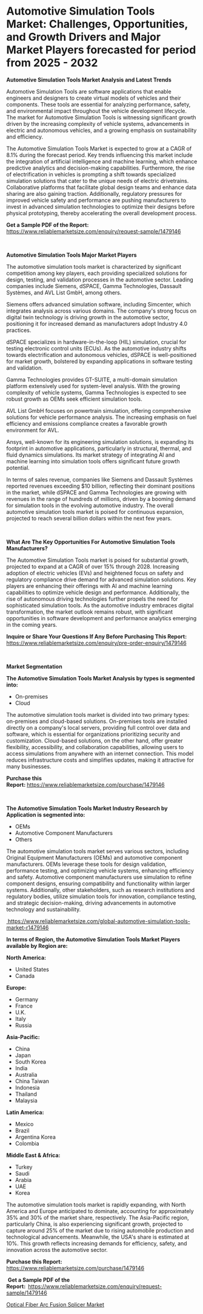 <p><h1>Automotive Simulation Tools Market: Challenges, Opportunities, and Growth Drivers and Major Market Players forecasted for period from 2025 - 2032</h1></p><p><strong>Automotive Simulation Tools Market Analysis and Latest Trends</strong></p>
<p><p>Automotive Simulation Tools are software applications that enable engineers and designers to create virtual models of vehicles and their components. These tools are essential for analyzing performance, safety, and environmental impact throughout the vehicle development lifecycle. The market for Automotive Simulation Tools is witnessing significant growth driven by the increasing complexity of vehicle systems, advancements in electric and autonomous vehicles, and a growing emphasis on sustainability and efficiency. </p><p>The Automotive Simulation Tools Market is expected to grow at a CAGR of 8.1% during the forecast period. Key trends influencing this market include the integration of artificial intelligence and machine learning, which enhance predictive analytics and decision-making capabilities. Furthermore, the rise of electrification in vehicles is prompting a shift towards specialized simulation solutions that cater to the unique needs of electric drivetrains. Collaborative platforms that facilitate global design teams and enhance data sharing are also gaining traction. Additionally, regulatory pressures for improved vehicle safety and performance are pushing manufacturers to invest in advanced simulation technologies to optimize their designs before physical prototyping, thereby accelerating the overall development process.</p></p>
<p><strong>Get a Sample PDF of the Report:&nbsp;</strong> <a href="https://www.reliablemarketsize.com/enquiry/request-sample/1479146?utm_campaign=2384&utm_medium=2&utm_source=Github&utm_content=ia&utm_term=23032025&utm_id=automotive-simulation-tools">https://www.reliablemarketsize.com/enquiry/request-sample/1479146</a></p>
<p>&nbsp;</p>
<p><strong>Automotive Simulation Tools Major Market Players</strong></p>
<p><p>The automotive simulation tools market is characterized by significant competition among key players, each providing specialized solutions for design, testing, and validation processes in the automotive sector. Leading companies include Siemens, dSPACE, Gamma Technologies, Dassault Systèmes, and AVL List GmbH, among others.</p><p>Siemens offers advanced simulation software, including Simcenter, which integrates analysis across various domains. The company's strong focus on digital twin technology is driving growth in the automotive sector, positioning it for increased demand as manufacturers adopt Industry 4.0 practices.</p><p>dSPACE specializes in hardware-in-the-loop (HIL) simulation, crucial for testing electronic control units (ECUs). As the automotive industry shifts towards electrification and autonomous vehicles, dSPACE is well-positioned for market growth, bolstered by expanding applications in software testing and validation.</p><p>Gamma Technologies provides GT-SUITE, a multi-domain simulation platform extensively used for system-level analysis. With the growing complexity of vehicle systems, Gamma Technologies is expected to see robust growth as OEMs seek efficient simulation tools.</p><p>AVL List GmbH focuses on powertrain simulation, offering comprehensive solutions for vehicle performance analysis. The increasing emphasis on fuel efficiency and emissions compliance creates a favorable growth environment for AVL.</p><p>Ansys, well-known for its engineering simulation solutions, is expanding its footprint in automotive applications, particularly in structural, thermal, and fluid dynamics simulations. Its market strategy of integrating AI and machine learning into simulation tools offers significant future growth potential.</p><p>In terms of sales revenue, companies like Siemens and Dassault Systèmes reported revenues exceeding $10 billion, reflecting their dominant positions in the market, while dSPACE and Gamma Technologies are growing with revenues in the range of hundreds of millions, driven by a booming demand for simulation tools in the evolving automotive industry. The overall automotive simulation tools market is poised for continuous expansion, projected to reach several billion dollars within the next few years.</p></p>
<p>&nbsp;</p>
<p><strong>What Are The Key Opportunities For Automotive Simulation Tools Manufacturers?</strong></p>
<p><p>The Automotive Simulation Tools market is poised for substantial growth, projected to expand at a CAGR of over 15% through 2028. Increasing adoption of electric vehicles (EVs) and heightened focus on safety and regulatory compliance drive demand for advanced simulation solutions. Key players are enhancing their offerings with AI and machine learning capabilities to optimize vehicle design and performance. Additionally, the rise of autonomous driving technologies further propels the need for sophisticated simulation tools. As the automotive industry embraces digital transformation, the market outlook remains robust, with significant opportunities in software development and performance analytics emerging in the coming years.</p></p>
<p><strong>Inquire or Share Your Questions If Any Before Purchasing This Report:</strong> <a href="https://www.reliablemarketsize.com/enquiry/pre-order-enquiry/1479146?utm_campaign=2384&utm_medium=2&utm_source=Github&utm_content=ia&utm_term=23032025&utm_id=automotive-simulation-tools">https://www.reliablemarketsize.com/enquiry/pre-order-enquiry/1479146</a></p>
<p>&nbsp;</p>
<p><strong>Market Segmentation</strong></p>
<p><strong>The Automotive Simulation Tools Market Analysis by types is segmented into:</strong></p>
<p><ul><li>On-premises</li><li>Cloud</li></ul></p>
<p><p>The automotive simulation tools market is divided into two primary types: on-premises and cloud-based solutions. On-premises tools are installed directly on a company's local servers, providing full control over data and software, which is essential for organizations prioritizing security and customization. Cloud-based solutions, on the other hand, offer greater flexibility, accessibility, and collaboration capabilities, allowing users to access simulations from anywhere with an internet connection. This model reduces infrastructure costs and simplifies updates, making it attractive for many businesses.</p></p>
<p><strong>Purchase this Report:&nbsp;</strong><a href="https://www.reliablemarketsize.com/purchase/1479146?utm_campaign=2384&utm_medium=2&utm_source=Github&utm_content=ia&utm_term=23032025&utm_id=automotive-simulation-tools">https://www.reliablemarketsize.com/purchase/1479146</a></p>
<p>&nbsp;</p>
<p><strong>The Automotive Simulation Tools Market Industry Research by Application is segmented into:</strong></p>
<p><ul><li>OEMs</li><li>Automotive Component Manufacturers</li><li>Others</li></ul></p>
<p><p>The automotive simulation tools market serves various sectors, including Original Equipment Manufacturers (OEMs) and automotive component manufacturers. OEMs leverage these tools for design validation, performance testing, and optimizing vehicle systems, enhancing efficiency and safety. Automotive component manufacturers use simulation to refine component designs, ensuring compatibility and functionality within larger systems. Additionally, other stakeholders, such as research institutions and regulatory bodies, utilize simulation tools for innovation, compliance testing, and strategic decision-making, driving advancements in automotive technology and sustainability.</p></p>
<p><a href="https://www.reliablemarketsize.com/global-automotive-simulation-tools-market-r1479146?utm_campaign=2384&utm_medium=2&utm_source=Github&utm_content=ia&utm_term=23032025&utm_id=automotive-simulation-tools">&nbsp;https://www.reliablemarketsize.com/global-automotive-simulation-tools-market-r1479146</a></p>
<p><strong>In terms of Region, the Automotive Simulation Tools Market Players available by Region are:</strong></p>
<p>
    <p> <strong> North America: </strong>
        <ul>
            <li>United States</li>
            <li>Canada</li>
        </ul>
        </p> 
    <p> <strong> Europe: </strong>
        <ul>
            <li>Germany</li>
            <li>France</li>
            <li>U.K.</li>
            <li>Italy</li>
            <li>Russia</li>
        </ul>
        </p> 
    <p> <strong> Asia-Pacific: </strong>
        <ul>
            <li>China</li>
            <li>Japan</li>
            <li>South Korea</li>
            <li>India</li>
            <li>Australia</li>
            <li>China Taiwan</li>
            <li>Indonesia</li>
            <li>Thailand</li>
            <li>Malaysia</li>
        </ul>
        </p> 
    <p> <strong> Latin America: </strong>
        <ul>
            <li>Mexico</li>
            <li>Brazil</li>
            <li>Argentina Korea</li>
            <li>Colombia</li>
        </ul>
        </p> 
    <p> <strong> Middle East & Africa: </strong>
        <ul>
            <li>Turkey</li>
            <li>Saudi</li>
            <li>Arabia</li>
            <li>UAE</li>
            <li>Korea</li>
        </ul>
    </p>
    </p>
<p><p>The automotive simulation tools market is rapidly expanding, with North America and Europe anticipated to dominate, accounting for approximately 35% and 30% of the market share, respectively. The Asia-Pacific region, particularly China, is also experiencing significant growth, projected to capture around 25% of the market due to rising automobile production and technological advancements. Meanwhile, the USA's share is estimated at 10%. This growth reflects increasing demands for efficiency, safety, and innovation across the automotive sector.</p></p>
<p><strong>Purchase this Report: </strong><a href="https://www.reliablemarketsize.com/purchase/1479146?utm_campaign=2384&utm_medium=2&utm_source=Github&utm_content=ia&utm_term=23032025&utm_id=automotive-simulation-tools">https://www.reliablemarketsize.com/purchase/1479146</a></p>
<p>&nbsp;<strong>Get a Sample PDF of the Report:&nbsp;&nbsp;</strong><a href="https://www.reliablemarketsize.com/enquiry/request-sample/1479146?utm_campaign=2384&utm_medium=2&utm_source=Github&utm_content=ia&utm_term=23032025&utm_id=automotive-simulation-tools">https://www.reliablemarketsize.com/enquiry/request-sample/1479146</a></p>
<p><strong></strong></p>
<p><p><a href="https://github.com/alberthagorsuch/Market-Research-Report-List-1/blob/main/optical-fiber-arc-fusion-splicer-market.md?utm_campaign=2384&utm_medium=2&utm_source=Github&utm_content=ia&utm_term=23032025&utm_id=automotive-simulation-tools">Optical Fiber Arc Fusion Splicer Market</a></p></p>